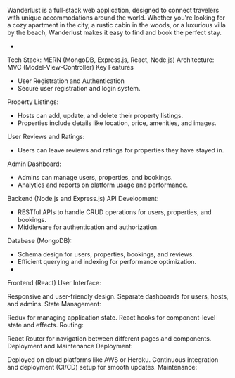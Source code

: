 
Wanderlust is a full-stack web application, designed to connect travelers with unique accommodations around the world. Whether you're looking for a cozy apartment in the city, a rustic cabin in the woods, or a luxurious villa by the beach, Wanderlust makes it easy to find and book the perfect stay.

+
Tech Stack: MERN (MongoDB, Express.js, React, Node.js)
Architecture: MVC (Model-View-Controller)
Key Features
* User Registration and Authentication
* Secure user registration and login system.

Property Listings:

* Hosts can add, update, and delete their property listings.
* Properties include details like location, price, amenities, and images.

User Reviews and Ratings:

* Users can leave reviews and ratings for properties they have stayed in.

Admin Dashboard:

* Admins can manage users, properties, and bookings.
* Analytics and reports on platform usage and performance.

Backend (Node.js and Express.js)
API Development:
* RESTful APIs to handle CRUD operations for users, properties, and bookings.
* Middleware for authentication and authorization.
  
Database (MongoDB):

* Schema design for users, properties, bookings, and reviews.
* Efficient querying and indexing for performance optimization.
* 
Frontend (React)
User Interface:

Responsive and user-friendly design.
Separate dashboards for users, hosts, and admins.
State Management:

Redux for managing application state.
React hooks for component-level state and effects.
Routing:

React Router for navigation between different pages and components.
Deployment and Maintenance
Deployment:

Deployed on cloud platforms like AWS or Heroku.
Continuous integration and deployment (CI/CD) setup for smooth updates.
Maintenance:


